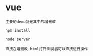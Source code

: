 # vue


 ``主要的demo就是其中的增删改``
 
 
`` npm install ``


 ``node server``
 
 
 
 ``直接在增删改.html打开浏览器可以直接进行操作``

